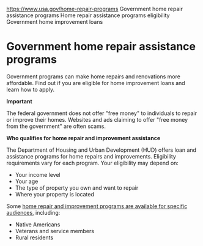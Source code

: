 

https://www.usa.gov/home-repair-programs
Government home repair assistance programs
Home repair assistance programs eligibility
Government home improvement loans

# Government home repair assistance programs

Government programs can make home repairs and renovations more affordable. Find out if you are eligible for home improvement loans and learn how to apply.

**Important**

The federal government does not offer "free money" to individuals to repair or improve their homes. Websites and ads claiming to offer "free money from the government" are often scams.

**Who qualifies for home repair and improvement assistance**

The Department of Housing and Urban Development (HUD) offers loan and assistance programs for home repairs and improvements. Eligibility requirements vary for each program. Your eligibility may depend on:

* Your income level  
* Your age  
* The type of property you own and want to repair  
* Where your property is located

Some [home repair and improvement programs are available for specific audiences](https://www.usa.gov/home-repair-programs-special-groups), including:

* Native Americans  
* Veterans and service members  
* Rural residents

